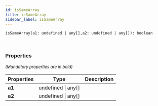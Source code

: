 ```yaml
---
id: isSameArray
title: isSameArray
sidebar_label: isSameArray
---
```


```tsx
isSameArray(a1: undefined | any[],a2: undefined | any[]): boolean
```
<br/>



### Properties

<font size="2"><i>(Mandatory properties are in bold)</i></font>

| Properties | Type | Description |
| --------- | ---- | ----------- |
| **a1** | undefined \| any[] |  |
| **a2** | undefined \| any[] |  |
